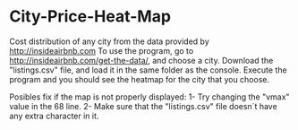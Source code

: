 # City-Price-Heat-Map
Cost distribution of any city from the data provided by http://insideairbnb.com
To use the program, go to http://insideairbnb.com/get-the-data/, and choose a city. Download the "listings.csv" file, and load it in the same folder as the console. Execute the program and you should see the heatmap for the city that you choose.

Posibles fix if the map is not properly displayed:
1- Try changing the "vmax" value in the 68 line.
2- Make sure that the "listings.csv" file doesn´t have any extra character in it.